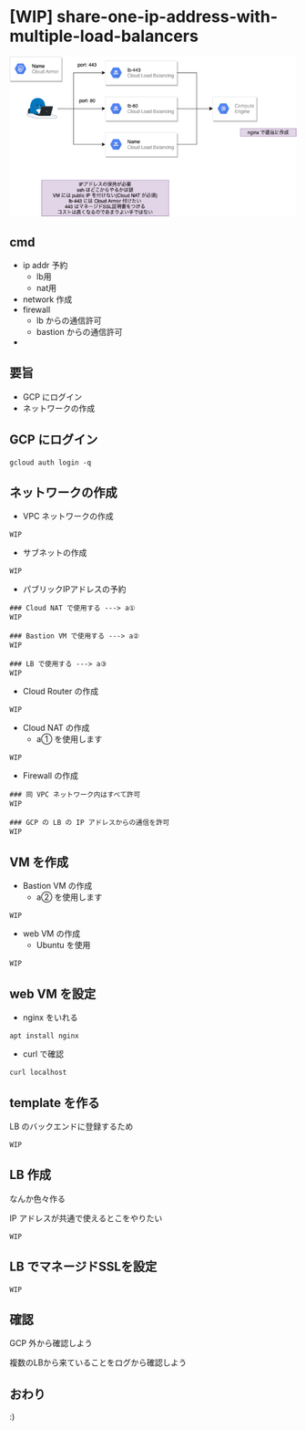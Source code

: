 # [WIP] share-one-ip-address-with-multiple-load-balancers

![](./image.png)


## cmd

+ ip addr 予約
  + lb用
  + nat用
+ network 作成
+ firewall
  + lb からの通信許可
  + bastion からの通信許可
+ 

## 要旨

+ GCP にログイン
+ ネットワークの作成

## GCP にログイン

```
gcloud auth login -q
```

## ネットワークの作成

+ VPC ネットワークの作成

```
WIP
```

+ サブネットの作成

```
WIP
```

+ パブリックIPアドレスの予約

```
### Cloud NAT で使用する ---> a①
WIP

### Bastion VM で使用する ---> a②
WIP

### LB で使用する ---> a③
WIP

```

+ Cloud Router の作成

```
WIP
```

+ Cloud NAT の作成
    + a① を使用します

```
WIP
```

+ Firewall の作成

```
### 同 VPC ネットワーク内はすべて許可
WIP

### GCP の LB の IP アドレスからの通信を許可
WIP
```

## VM を作成

+ Bastion VM の作成
    + a② を使用します

```
WIP
```

+ web VM の作成
    + Ubuntu を使用

```
WIP
```

## web VM を設定

+ nginx をいれる

```
apt install nginx
```

+ curl で確認

```
curl localhost
```

## template を作る

LB のバックエンドに登録するため

```
WIP
```

## LB 作成

なんか色々作る

IP アドレスが共通で使えるとこをやりたい

```
WIP
```

## LB でマネージドSSLを設定

```
WIP
```

## 確認

GCP 外から確認しよう

複数のLBから来ていることをログから確認しよう

## おわり

:)
